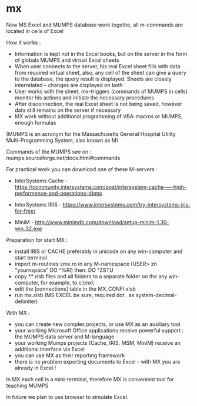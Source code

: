 # mx
Now MS Excel and MUMPS database work togethe, all m-commands are located in cells of Excel

How it works :
  - Information is kept not in the Excel books, but on the server in the form of globals MUMPS and virtual Excel sheets
  - When user connects to the server, his real Excel sheet fills with data from required virtual sheet, also, any cell of the sheet can give a query to the database, the query result is displayed. Sheets are closely interrelated – changes are displayed on both
  - User works with the sheet, mx-triggers (commands of MUMPS in cells) monitor his actions and initiate the necessary procedures
  - After disconnection, the real Excel sheet is not being saved, however data still remains on the server if necessary
  - MX work without additional programming of VBA-macros or MUMPS, enough formulas
  
  (MUMPS is an acronym for the Massachusetts General Hospital Utility Multi-Programming System, also known as M)

  Commands of the MUMPS see on :  mumps.sourceforge.net/docs.html#commands
  
  For practical work you can download one of these M-servers :
  
  -  InterSystems Cache - https://community.intersystems.com/post/intersystem-cache-—-high-performence-and-operations-dbms
  
  -  InterSystems  IRIS - https://www.intersystems.com/try-intersystems-iris-for-free/
  
  -  MiniM - http://www.minimdb.com/download/setup-minim-1.30-win_32.exe
  

Preparation for start MX :
  -  install IRIS or CACHE preferably in unicode on any win-computer and start terminal 
  -  import m-routines vmx.ro in any M-namespace (USER> zn "yournspace" DO ^%RI) then: DO ^ZSTU
  -  copy **.xlsb files and all folders to a separate folder on the any win-computer, for example, to c:\mx\ 
  -  edit the [connections] table in the MX_CONFI.xlsb 
  -  run mx.xlsb (MS EXCEL be sure, required dot . as system-decimal-delimiter)


With MX :
  
  -  you can create new complex projects, or use MX as an auxiliary tool 
  -  your working Microsoft Office applications receive powerful support : the MUMPS data server and M-language
  -  your working Mumps projects (Cache, IRIS, MSM, MiniM) receive an additional interface via Excel
  -  you can use MX as their reporting framework
  -  there is no problem exporting documents to Excel - with MX you are already in Excel !
  
  

In MX each cell is a mini-terminal, therefore MX is convenient tool for teaching MUMPS

In future we plan to use browser to simulate Excel.
